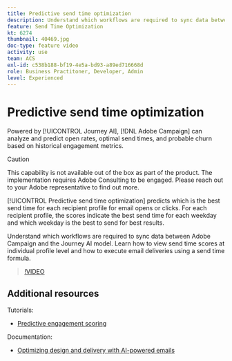 ```yaml
---
title: Predictive send time optimization
description: Understand which workflows are required to sync data between Adobe Campaign and the Journey AI model. Learn how to view send time scores at individual profile level and how to execute email deliveries using a send time formula.
feature: Send Time Optimization
kt: 6274
thumbnail: 40469.jpg
doc-type: feature video
activity: use
team: ACS
exl-id: c538b188-bf19-4e5a-bd93-a89ed716668d
role: Business Practitoner, Developer, Admin
level: Experienced
---
```

# Predictive send time optimization

Powered by [!UICONTROL Journey AI], [!DNL Adobe Campaign] can analyze and predict open rates, optimal send times, and probable churn based on historical engagement metrics.

>[!CAUTION]
>This capability is not available out of the box as part of the product. The implementation requires Adobe Consulting to be engaged. Please reach out to your Adobe representative to find out more.

[!UICONTROL Predictive send time optimization] predicts which is the best send time for each recipient profile for email opens or clicks. For each recipient profile, the scores indicate the best send time for each weekday and which weekday is the best to send for best results.

Understand which workflows are required to sync data between Adobe Campaign and the Journey AI model. Learn how to view send time scores at individual profile level and how to execute email deliveries using a send time formula.

>[!VIDEO](https://video.tv.adobe.com/v/40469?quality=12)

## Additional resources

Tutorials:

* [Predictive engagement scoring](predictive-engagement-scoring.md)
  
Documentation:

* [Optimizing design and delivery with AI-powered emails](https://docs.adobe.com/help/en/campaign-standard/using/testing-and-sending/preparing-and-testing-messages/predictive.html)
